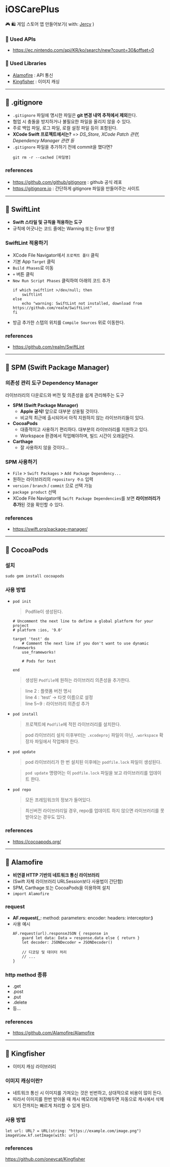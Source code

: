 # iOSCarePlus
🎮 🛍 게임 스토어 앱 만들어보기( with: [Jercy](https://github.com/JeaSungLEE/iOSCarePlus) )

### 🍎 Used APIs
* https://ec.nintendo.com/api/KR/ko/search/new?count=30&offset=0

### 🍎 Used Libraries
* [Alamofire](https://github.com/Alamofire/Alamofire) : API 통신
* [Kingfisher](https://github.com/onevcat/Kingfisher) : 이미지 캐싱

---

## 🌸 .gitignore
* `.gitignore` 파일에 명시한 파일은 **git 변경 내역 추적에서 제외**한다.
* 협업 시 충돌을 방지하거나 불필요한 파일을 올리지 않을 수 있다.
* 주로 백업 파일, 로그 파일, 로컬 설정 파일 등이 포함된다.
* **XCode Swift 프로젝트에서는?** => *DS_Store, XCode Patch 관련, Dependency Manager 관련 등*
* `.gitignore` 파일을 추가하기 전에 commit을 했다면?
    ```
    git rm -r --cached [파일명]
    ```

### references
* https://github.com/github/gitignore : github 공식 레포
* https://gitignore.io : 간단하게 gitignore 파일을 만들어주는 사이트
---

## 🌸 SwiftLint
* **Swift 스타일 및 규칙을 적용하는 도구**
* 규칙에 어긋나는 코드 줄에는 Warning 또는 Error 발생

### SwiftLint 적용하기
* XCode File Navigator에서 `프로젝트 폴더` 클릭
* 기본 App `Target` 클릭
* `Build Phases`로 이동
* `+` 버튼 클릭
* `New Run Script Phases` 클릭하여 아래의 코드 추가
    ```
    if which swiftlint >/dev/null; then
        swiftlint
    else
        echo "warning: SwiftLint not installed, download from https://github.com/realm/SwiftLint"
    fi
    ```
* 방금 추가한 스텝의 위치를 `Compile Sources` 위로 이동한다.

### references
* https://github.com/realm/SwiftLint

---

## 🌸 SPM (Swift Package Manager)

### 의존성 관리 도구 Dependency Manager
라이브러리의 다운로드와 버전 및 의존성을 쉽게 관리해주는 도구
* **SPM (Swift Package Manager)**
    * **Apple 공식!** 앞으로 대부분 상용될 것이다.
    * 비교적 최근에 출시되어서 아직 지원하지 않는 라이브러리들이 있다.
* **CocoaPods**
    * 대중적이고 사용하기 편리하다. 대부분의 라이브러리를 지원하고 있다.
    * Workspace 환경에서 작업해야하며, 빌드 시간이 오래걸린다.
* **Carthage**
    * 잘 사용하지 않을 것이다...

### SPM 사용하기
* `File` > `Swift Packages` > `Add Package Dependency...`
* 원하는 라이브러리의 `repository 주소` 입력
* `version` / `branch` / `commit` 으로 선택 가능
* `package product` 선택
* XCode File Navigator에 `Swift Package Dependencies`를 보면 **라이브러리가 추가**된 것을 확인할 수 있다.

### references
* https://swift.org/package-manager/

---

## 🌸 CocoaPods
### 설치
```
sudo gem install cocoapods
````

### 사용 방법
* `pod init`  
    > Podfile이 생성된다.
    ```
    # Uncomment the next line to define a global platform for your project
    # platform :ios, '9.0'
    
    target 'test' do
        # Comment the next line if you don't want to use dynamic frameworks
        use_frameworks!

        # Pods for test

    end

    ```
    > 생성된 `Podfile`에 원하는 라이브러리 의존성을 추가한다.

    > line 2 : 플랫폼 버전 명시  
    > line 4 : 'test' -> 타겟 이름으로 설정  
    > line 5~9 : 라이브러리 의존성 추가

* `pod install`
    > 프로젝트에 `Podfile`에 적힌 라이브러리를 설치한다.

    > pod 라이브러리 설치 이후부터는 `.xcodeproj` 파일이 아닌, `.workspace` 확장자 파일에서 작업해야 한다.
* `pod update`
    > pod 라이브러리가 한 번 설치된 이후에는 `podfile.lock` 파일이 생성된다.

    > `pod update` 명령어는 이 `podfile.lock` 파일을 보고 라이브러리를 업데이트 한다.
* `pod repo`
    > 모든 프레임워크의 정보가 들어있다.
    
    > 최신버전 라이브러리일 경우, repo를 업데이트 하지 않으면 라이브러리를 못 받아오는 경우도 있다.

### references
* https://cocoapods.org/

---

## 🌸 Alamofire
* **비연결 HTTP 기반의 네트워크 통신 라이브러리**
* (Swift 자체 라이브러리 URLSession보다 사용법이 간단함)
* SPM, Carthage 또는 CocoaPods을 이용하여 설치
* `import Alamofire`

### request
* **AF.request(**_: method: parameters: encoder: headers: interceptor:**)**
* 사용 예시
    ```
    AF.request(url).responseJSON { response in
        guard let data: Data = response.data else { return }
        let decoder: JSONDecoder = JSONDecoder()
        
        // 디코딩 및 데이터 처리
        // ...
    }
    ```
### http method 종류
* .get
* .post
* .put
* .delete 
* 등...

### references
* https://github.com/Alamofire/Alamofire

---

## 🌸 Kingfisher
* 이미지 캐싱 라이브러리

### 이미지 캐싱이란?
* 네트워크 통신 시 이미지를 가져오는 것은 빈번하고, 상대적으로 비용이 많이 든다.
* 따라서 이미지를 한번 받아올 때 캐시 메모리에 저장해두면 자동으로 캐시에서 삭제되기 전까지는 빠르게 처리할 수 있게 된다.

### 사용 방법
```
let url: URL? = URL(string: "https://example.com/image.png")
imageView.kf.setImage(with: url)
````

### references
https://github.com/onevcat/Kingfisher
